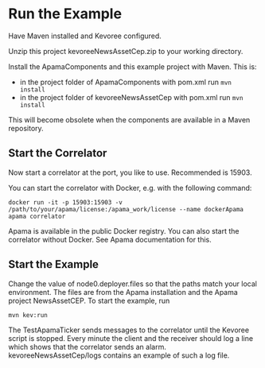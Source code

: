 # Run the Example

Have Maven installed and Kevoree configured. 

Unzip this project kevoreeNewsAssetCep.zip to your working directory.

Install the ApamaComponents and this example project with Maven. This is:
- in the project folder of ApamaComponents with pom.xml run `mvn install`
- in the project folder of kevoreeNewsAssetCep with pom.xml run `mvn install`

This will become obsolete when the components are available in a Maven repository.
 
## Start the Correlator 
 
Now start a correlator at the port, you like to use. Recommended is 15903. 
 
You can start the correlator with Docker, e.g. with the following command: 
 
```Shell
docker run -it -p 15903:15903 -v /path/to/your/apama/license:/apama_work/license --name dockerApama apama correlator
```	 
Apama is available in the public Docker registry.
You can also start the correlator without Docker. See Apama documentation for this.

## Start the Example

Change the value of node0.deployer.files so that the paths match your local environment. The files are from the Apama installation and the Apama project NewsAssetCEP. To start the example, run
```Shell
mvn kev:run
```
The TestApamaTicker sends messages to the correlator until the Kevoree script is stopped. Every minute the client and the receiver should log a line which shows that the correlator sends an alarm. kevoreeNewsAssetCep/logs contains an example of such a log file.  